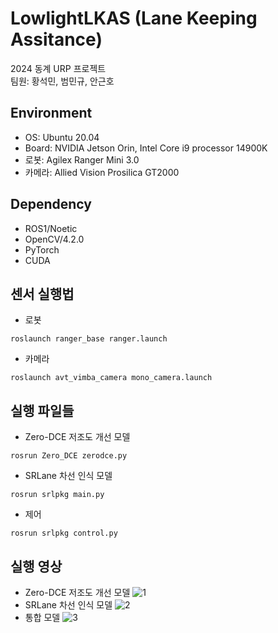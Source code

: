 # LowlightLKAS (Lane Keeping Assitance)
2024 동계 URP 프로젝트  <br />
팀원: 황석민, 범민규, 안근호  

## Environment
- OS: Ubuntu 20.04
- Board: NVIDIA Jetson Orin, Intel Core i9 processor 14900K
- 로봇: Agilex Ranger Mini 3.0
- 카메라: Allied Vision Prosilica GT2000

## Dependency
- ROS1/Noetic
- OpenCV/4.2.0
- PyTorch
- CUDA

## 센서 실행법
- 로봇
```
roslaunch ranger_base ranger.launch 
```
- 카메라
```
roslaunch avt_vimba_camera mono_camera.launch
```

## 실행 파일들
- Zero-DCE 저조도 개선 모델
```
rosrun Zero_DCE zerodce.py
```
- SRLane 차선 인식 모델
```
rosrun srlpkg main.py
```
- 제어
```
rosrun srlpkg control.py
```

## 실행 영상
- Zero-DCE 저조도 개선 모델
![1](https://github.com/user-attachments/assets/f4dc76fc-7d61-4daf-b71e-13c10c2e1be8)
- SRLane 차선 인식 모델
![2](https://github.com/user-attachments/assets/21918ec1-7d3a-4f89-a1fd-e57f4f92832a)
- 통합 모델
![3](https://github.com/user-attachments/assets/f47a1a9b-875c-4c12-9ecd-6e1be572cfd2)
